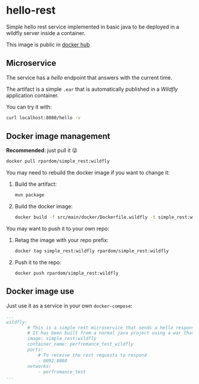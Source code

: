 # hello-rest

Simple hello rest service implemented in basic java to be deployed in a wildfly server inside a container.

This image is public in [docker hub](https://hub.docker.com/r/rpardom/simple_rest/tags)

## Microservice

The service has a *hello* endpoint that answers with the current time.

The artifact is a simple `.ear` that is automatically published in a *Wildfly* application container.

You can try it with:

```bash
curl localhost:8080/hello -v
```



## Docker image management

**Recommended**: just pull it :stuck_out_tongue_winking_eye:

```bash
docker pull rpardom/simple_rest:wildfly
```

You may need to rebuild the docker image if you want to change it:

1. Build the artifact:

   ```bash
   mvn package
   ```

2. Build the docker image:

   ```bash
   docker build -f src/main/docker/Dockerfile.wildfly -t simple_rest:wildfly .
   ```

You may want to push it to your own repo:

1. Retag the image with your repo prefix:

   ```bash
   docker tag simple_rest:wildfly rpardom/simple_rest:wildfly
   ```

2. Push it to the repo:

   ```
   docker push rpardom/simple_rest:wildfly
   ```

## Docker image use

Just use it as a service in your own `docker-compose`:

```yml
...
wildfly:
        # This is a simple rest microservice that sends a hello response including the current time.
        # It has been built from a normal java project using a war that is deployed in a wildfly application container.
        image: simple_rest:wildfly
        container_name: perfromance_test_wildfly
        ports:
            # To receive the rest requests to respond
            - 8092:8080
        networks:
            - perfromance_test
...
```
